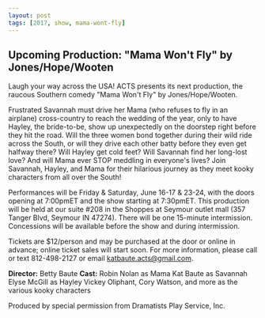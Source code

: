 ```yaml
---
layout: post
tags: [2017, show, mama-wont-fly]
---
```


## Upcoming Production: "Mama Won't Fly" by Jones/Hope/Wooten

Laugh your way across the USA! ACTS presents its next production, the raucous Southern comedy "Mama Won't Fly" by Jones/Hope/Wooten.

Frustrated Savannah must drive her Mama (who refuses to fly in an airplane) cross-country to reach the wedding of the year, only to have Hayley, the bride-to-be, show up unexpectedly on the doorstep right before they hit the road. Will the three women bond together during their wild ride across the South, or will they drive each other batty before they even get halfway there? Will Hayley get cold feet? Will Savannah find her long-lost love? And will Mama ever STOP meddling in everyone's lives? Join Savannah, Hayley, and Mama for their hilarious journey as they meet kooky characters from all over the South!

Performances will be Friday & Saturday, June 16-17 & 23-24, with the doors opening at 7:00pmET and the show starting at 7:30pmET. This production will be held at our suite #208 in the Shoppes at Seymour outlet mall (357 Tanger Blvd, Seymour IN 47274). There will be one 15-minute intermission. Concessions will be available before the show and during intermission.

Tickets are $12/person and may be purchased at the door or online in advance; online ticket sales will start soon. For more information, please call or text 812-498-2127 or email katbaute.acts@gmail.com.

**Director:** Betty Baute
**Cast:**
Robin Nolan as Mama
Kat Baute as Savannah
Elyse McGill as Hayley
Vickey Oliphant, Cory Watson, and more as the various kooky characters

Produced by special permission from Dramatists Play Service, Inc.